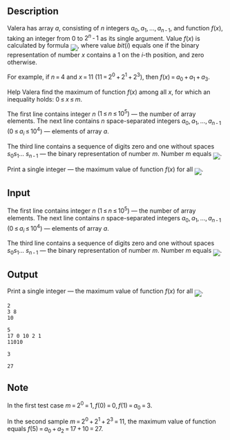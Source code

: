 ## Description

<div><p>Valera has array <span class="tex-span"><i>a</i></span>, consisting of <span class="tex-span"><i>n</i></span> integers <span class="tex-span"><i>a</i><sub class="lower-index">0</sub>, <i>a</i><sub class="lower-index">1</sub>, ..., <i>a</i><sub class="lower-index"><i>n</i> - 1</sub></span>, and function <span class="tex-span"><i>f</i>(<i>x</i>)</span>, taking an integer from <span class="tex-span">0</span> to <span class="tex-span">2<sup class="upper-index"><i>n</i></sup> - 1</span> as its single argument. Value <span class="tex-span"><i>f</i>(<i>x</i>)</span> is calculated by formula <img align="middle" class="tex-formula" src="file://mtHv0xBH.png" style="max-width: 100.0%;max-height: 100.0%;">, where value <span class="tex-span"><i>bit</i>(<i>i</i>)</span> equals one if the binary representation of number <span class="tex-span"><i>x</i></span> contains a <span class="tex-span">1</span> on the <span class="tex-span"><i>i</i></span>-th position, and zero otherwise.</p><p>For example, if <span class="tex-span"><i>n</i> = 4</span> and <span class="tex-span"><i>x</i> = 11</span> <span class="tex-span">(11 = 2<sup class="upper-index">0</sup> + 2<sup class="upper-index">1</sup> + 2<sup class="upper-index">3</sup>)</span>, then <span class="tex-span"><i>f</i>(<i>x</i>) = <i>a</i><sub class="lower-index">0</sub> + <i>a</i><sub class="lower-index">1</sub> + <i>a</i><sub class="lower-index">3</sub></span>.</p><p>Help Valera find the maximum of function <span class="tex-span"><i>f</i>(<i>x</i>)</span> among all <span class="tex-span"><i>x</i></span>, for which an inequality holds: <span class="tex-span">0 ≤ <i>x</i> ≤ <i>m</i></span>.</p></div><div class="input-specification"><p>The first line contains integer <span class="tex-span"><i>n</i></span> <span class="tex-span">(1 ≤ <i>n</i> ≤ 10<sup class="upper-index">5</sup>)</span> — the number of array elements. The next line contains <span class="tex-span"><i>n</i></span> space-separated integers <span class="tex-span"><i>a</i><sub class="lower-index">0</sub>, <i>a</i><sub class="lower-index">1</sub>, ..., <i>a</i><sub class="lower-index"><i>n</i> - 1</sub></span> <span class="tex-span">(0 ≤ <i>a</i><sub class="lower-index"><i>i</i></sub> ≤ 10<sup class="upper-index">4</sup>)</span> — elements of array <span class="tex-span"><i>a</i></span>.</p><p>The third line contains a sequence of digits zero and one without spaces <span class="tex-span"><i>s</i><sub class="lower-index">0</sub><i>s</i><sub class="lower-index">1</sub>... <i>s</i><sub class="lower-index"><i>n</i> - 1</sub></span> — the binary representation of number <span class="tex-span"><i>m</i></span>. Number <span class="tex-span"><i>m</i></span> equals <img align="middle" class="tex-formula" src="file://l4EHBocs.png" style="max-width: 100.0%;max-height: 100.0%;">.</p></div><div class="output-specification"><p>Print a single integer — the maximum value of function <span class="tex-span"><i>f</i>(<i>x</i>)</span> for all <img align="middle" class="tex-formula" src="file://tZqGumKX.png" style="max-width: 100.0%;max-height: 100.0%;">.</p></div>

## Input

<p>The first line contains integer <span class="tex-span"><i>n</i></span> <span class="tex-span">(1 ≤ <i>n</i> ≤ 10<sup class="upper-index">5</sup>)</span> — the number of array elements. The next line contains <span class="tex-span"><i>n</i></span> space-separated integers <span class="tex-span"><i>a</i><sub class="lower-index">0</sub>, <i>a</i><sub class="lower-index">1</sub>, ..., <i>a</i><sub class="lower-index"><i>n</i> - 1</sub></span> <span class="tex-span">(0 ≤ <i>a</i><sub class="lower-index"><i>i</i></sub> ≤ 10<sup class="upper-index">4</sup>)</span> — elements of array <span class="tex-span"><i>a</i></span>.</p><p>The third line contains a sequence of digits zero and one without spaces <span class="tex-span"><i>s</i><sub class="lower-index">0</sub><i>s</i><sub class="lower-index">1</sub>... <i>s</i><sub class="lower-index"><i>n</i> - 1</sub></span> — the binary representation of number <span class="tex-span"><i>m</i></span>. Number <span class="tex-span"><i>m</i></span> equals <img align="middle" class="tex-formula" src="file://l4EHBocs.png" style="max-width: 100.0%;max-height: 100.0%;">.</p>

## Output

<p>Print a single integer — the maximum value of function <span class="tex-span"><i>f</i>(<i>x</i>)</span> for all <img align="middle" class="tex-formula" src="file://tZqGumKX.png" style="max-width: 100.0%;max-height: 100.0%;">.</p>





```input1
2
3 8
10

```




```input2
5
17 0 10 2 1
11010

```




```output1
3

```




```output2
27

```



## Note

<p>In the first test case <span class="tex-span"><i>m</i> = 2<sup class="upper-index">0</sup> = 1, <i>f</i>(0) = 0, <i>f</i>(1) = <i>a</i><sub class="lower-index">0</sub> = 3</span>.</p><p>In the second sample <span class="tex-span"><i>m</i> = 2<sup class="upper-index">0</sup> + 2<sup class="upper-index">1</sup> + 2<sup class="upper-index">3</sup> = 11</span>, the maximum value of function equals <span class="tex-span"><i>f</i>(5) = <i>a</i><sub class="lower-index">0</sub> + <i>a</i><sub class="lower-index">2</sub> = 17 + 10 = 27</span>.</p>
